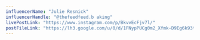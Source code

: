 ```yaml
---
influencerName: "Julie Resnick"
influencerHandle: "@thefeedfeed.b aking"
livePostLink: "https://www.instagram.com/p/BkvvEcFjv7l/"
postFileLink: "https://lh3.google.com/u/0/d/1FNypPUCg0m2_Xfmk-D9Eg6k93thrQBNV"
---
```

